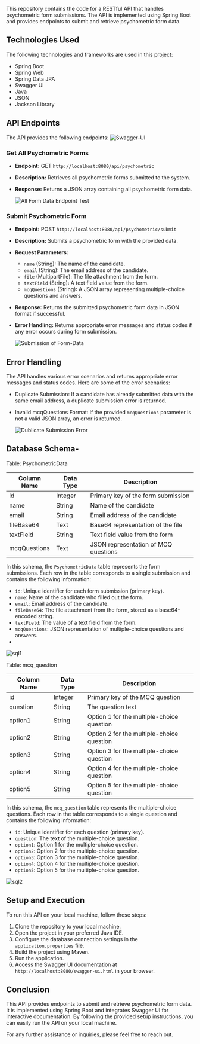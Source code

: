 This repository contains the code for a RESTful API that handles psychometric form submissions. The API is implemented using Spring Boot and provides endpoints to submit and retrieve psychometric form data.

## Technologies Used

The following technologies and frameworks are used in this project:

- Spring Boot
- Spring Web
- Spring Data JPA
- Swagger UI
- Java
- JSON
- Jackson Library

## API Endpoints


The API provides the following endpoints:
![Swagger-UI](https://github.com/cs-mshr/BrainOp/assets/95642555/b0ac862f-c9b5-4e78-b029-e2479bca1103)


### Get All Psychometric Forms

- **Endpoint:** GET `http://localhost:8080/api/psychometric`
- **Description:** Retrieves all psychometric forms submitted to the system.
- **Response:** Returns a JSON array containing all psychometric form data.

  ![All Form Data Endpoint Test](https://github.com/cs-mshr/BrainOp/assets/95642555/ec624141-1731-49c6-b05b-9f07925fba66)


### Submit Psychometric Form

- **Endpoint:** POST `http://localhost:8080/api/psychometric/submit`
- **Description:** Submits a psychometric form with the provided data.
- **Request Parameters:**
  - `name` (String): The name of the candidate.
  - `email` (String): The email address of the candidate.
  - `file` (MultipartFile): The file attachment from the form.
  - `textField` (String): A text field value from the form.
  - `mcqQuestions` (String): A JSON array representing multiple-choice questions and answers.
- **Response:** Returns the submitted psychometric form data in JSON format if successful.
- **Error Handling:** Returns appropriate error messages and status codes if any error occurs during form submission.


  ![Submission of Form-Data](https://github.com/cs-mshr/BrainOp/assets/95642555/bf04321d-2845-476b-a4c8-f3b293899503)



## Error Handling

The API handles various error scenarios and returns appropriate error messages and status codes. Here are some of the error scenarios:

- Duplicate Submission: If a candidate has already submitted data with the same email address, a duplicate submission error is returned.
- Invalid mcqQuestions Format: If the provided `mcqQuestions` parameter is not a valid JSON array, an error is returned.

  ![Dublicate Submission Error](https://github.com/cs-mshr/BrainOp/assets/95642555/0df89862-aa0d-47fe-a358-83473f0c7b37)

## Database Schema-
Table: PsychometricData

| Column Name    | Data Type | Description                           |
| -------------- | --------- | ------------------------------------- |
| id             | Integer   | Primary key of the form submission    |
| name           | String    | Name of the candidate                  |
| email          | String    | Email address of the candidate         |
| fileBase64     | Text      | Base64 representation of the file      |
| textField      | String    | Text field value from the form         |
| mcqQuestions   | Text      | JSON representation of MCQ questions   |


In this schema, the `PsychometricData` table represents the form submissions. Each row in the table corresponds to a single submission and contains the following information:

- `id`: Unique identifier for each form submission (primary key).
- `name`: Name of the candidate who filled out the form.
- `email`: Email address of the candidate.
- `fileBase64`: The file attachment from the form, stored as a base64-encoded string.
- `textField`: The value of a text field from the form.
- `mcqQuestions`: JSON representation of multiple-choice questions and answers.
- 
![sql1](https://github.com/cs-mshr/BrainOp/assets/95642555/2e4a7b08-1298-422c-94f9-7573237de1c0)

Table: mcq_question

| Column Name | Data Type | Description                         |
| ----------- | --------- | ----------------------------------- |
| id          | Integer   | Primary key of the MCQ question     |
| question    | String    | The question text                   |
| option1     | String    | Option 1 for the multiple-choice question |
| option2     | String    | Option 2 for the multiple-choice question |
| option3     | String    | Option 3 for the multiple-choice question |
| option4     | String    | Option 4 for the multiple-choice question |
| option5     | String    | Option 5 for the multiple-choice question |

In this schema, the `mcq_question` table represents the multiple-choice questions. Each row in the table corresponds to a single question and contains the following information:

- `id`: Unique identifier for each question (primary key).
- `question`: The text of the multiple-choice question.
- `option1`: Option 1 for the multiple-choice question.
- `option2`: Option 2 for the multiple-choice question.
- `option3`: Option 3 for the multiple-choice question.
- `option4`: Option 4 for the multiple-choice question.
- `option5`: Option 5 for the multiple-choice question.

![sql2](https://github.com/cs-mshr/BrainOp/assets/95642555/38a3d6c2-216d-4e16-af3b-b35fee6eac62)

## Setup and Execution

To run this API on your local machine, follow these steps:

1. Clone the repository to your local machine.
2. Open the project in your preferred Java IDE.
3. Configure the database connection settings in the `application.properties` file.
4. Build the project using Maven.
5. Run the application.
6. Access the Swagger UI documentation at `http://localhost:8080/swagger-ui.html` in your browser.

## Conclusion

This API provides endpoints to submit and retrieve psychometric form data. It is implemented using Spring Boot and integrates Swagger UI for interactive documentation. By following the provided setup instructions, you can easily run the API on your local machine.

For any further assistance or inquiries, please feel free to reach out.
